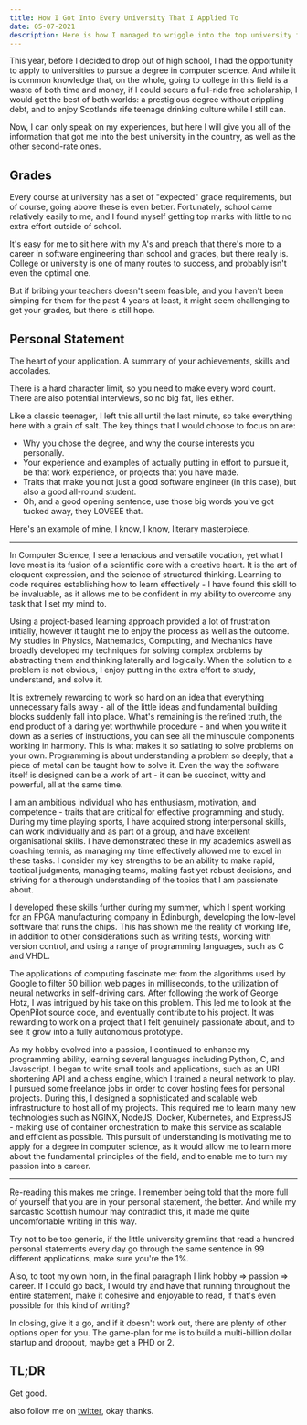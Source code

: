 ```yaml
---
title: How I Got Into Every University That I Applied To 
date: 05-07-2021
description: Here is how I managed to wriggle into the top university for computer science. How to write a half-decent personal statement and suceed in life!
---
```


This year, before I decided to drop out of high school, I had the opportunity to apply to universities to pursue a degree in computer science. And while it is common knowledge that, on the whole, going to college in this field is a waste of both time and money, if I could secure a full-ride free scholarship, I would get the best of both worlds: a prestigious degree without crippling debt, and to enjoy Scotlands rife teenage drinking culture while I still can.

Now, I can only speak on my experiences, but here I will give you all of the information that got me into the best university in the country, as well as the other second-rate ones.

## Grades

Every course at university has a set of "expected" grade requirements, but of course, going above these is even better. Fortunately, school came relatively easily to me, and I found myself getting top marks with little to no extra effort outside of school. 

It's easy for me to sit here with my A's and preach that there's more to a career in software engineering than school and grades, but there really is. College or university is one of many routes to success, and probably isn't even the optimal one. 

But if bribing your teachers doesn't seem feasible, and you haven't been simping for them for the past 4 years at least, it might seem challenging to get your grades, but there is still hope.

## Personal Statement

The heart of your application. A summary of your achievements, skills and accolades.  

There is a hard character limit, so you need to make every word count. There are also potential interviews, so no big fat, lies either.

Like a classic teenager, I left this all until the last minute, so take everything here with a grain of salt. The key things that I would choose to focus on are:

- Why you chose the degree, and why the course interests you personally.
- Your experience and examples of actually putting in effort to pursue it, be that work experience, or projects that you have made.
- Traits that make you not just a good software engineer (in this case), but also a good all-round student.
- Oh, and a good opening sentence, use those big words you've got tucked away, they LOVEEE  that.

Here's an example of mine, I know, I know, literary masterpiece.

---

In Computer Science, I see a tenacious and versatile vocation, yet what I love most is its fusion of a scientific core with a creative heart. It is the art of eloquent expression, and the science of structured thinking. Learning to code requires establishing how to learn effectively - I have found this skill to be invaluable, as it allows me to be confident in my ability to overcome any task that I set my mind to. 

Using a project-based learning approach provided a lot of frustration initially, however it taught me to enjoy the process as well as the outcome. My studies in Physics, Mathematics, Computing, and Mechanics have broadly developed my techniques for solving complex problems by abstracting them and thinking laterally and logically. When the solution to a problem is not obvious, I enjoy putting in the extra effort to study, understand, and solve it.

It is extremely rewarding to work so hard on an idea that everything unnecessary falls away - all of the little ideas and fundamental building blocks suddenly fall into place. What's remaining is the refined truth, the end product of a daring yet worthwhile procedure - and when you write it down as a series of instructions, you can see all the minuscule components working in harmony. This is what makes it so satiating to solve problems on your own. Programming is about understanding a problem so deeply, that a piece of metal can be taught how to solve it. Even the way the software itself is designed can be a work of art - it can be succinct, witty and powerful, all at the same time. 

I am an ambitious individual who has enthusiasm, motivation, and competence - traits that are critical for effective programming and study. During my time playing sports, I have acquired strong interpersonal skills, can work individually and as part of a group, and have excellent organisational skills. I have demonstrated these in my academics aswell as coaching tennis, as managing my time effectively allowed me to excel in these tasks. I consider my key strengths to be an ability to make rapid, tactical judgments, managing teams, making fast yet robust decisions, and striving for a thorough understanding of the topics that I am passionate about.

I developed these skills further during my summer, which I spent working for an FPGA manufacturing company in Edinburgh, developing the low-level software that runs the chips. This has shown me the reality of working life, in addition to other considerations such as writing tests, working with version control, and using a range of programming languages, such as C and VHDL.

 The applications of computing fascinate me: from the algorithms used by Google to filter 50 billion web pages in milliseconds, to the utilization of neural networks in self-driving cars. After following the work of George Hotz, I was intrigued by his take on this problem. This led me to look at the OpenPilot source code, and eventually contribute to his project. It was rewarding to work on a project that I felt genuinely passionate about, and to see it grow into a fully autonomous prototype.

As my hobby evolved into a passion, I continued to enhance my programming ability, learning several languages including Python, C, and Javascript. I began to write small tools and applications, such as an URI shortening API and a chess engine, which I trained a neural network to play. I pursued some freelance jobs in order to cover hosting fees for personal projects. During this, I designed a sophisticated and scalable web infrastructure to host all of my projects. This required me to learn many new technologies such as NGINX, NodeJS, Docker, Kubernetes, and ExpressJS - making use of container orchestration to make this service as scalable and efficient as possible. This pursuit of understanding is motivating me to apply for a degree in computer science, as it would allow me to learn more about the fundamental principles of the field, and to enable me to turn my passion into a career.

---

Re-reading this makes me cringe. I remember being told that the more full of yourself that you are in your personal statement, the better. And while my sarcastic Scottish humour may contradict this, it made me quite uncomfortable writing in this way.

Try not to be too generic, if the little university gremlins that read a hundred personal statements every day go through the same sentence in 99 different applications, make sure you're the 1%.

Also, to toot my own horn, in the final paragraph I link hobby ⇒ passion ⇒ career. If I could go back, I would try and have that running throughout the entire statement, make it cohesive and enjoyable to read, if that's even possible for this kind of writing?

In closing, give it a go, and if it doesn't work out, there are plenty of other options open for you. The game-plan for me is to build a multi-billion dollar startup and dropout, maybe get a PHD or 2.

## TL;DR

Get good.

also follow me on [twitter](https://twitter.com/guytorbet), okay thanks.